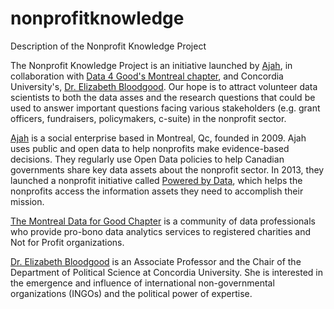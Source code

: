 # nonprofitknowledge
Description of the Nonprofit Knowledge Project

The Nonprofit Knowledge Project is an initiative launched by <a href="http://www.ajah.ca">Ajah</a>, in collaboration with <a href="https://montreal.dataforgood.ca/">Data 4 Good's Montreal chapter</a>, and Concordia University's, <a href="https://www.concordia.ca/faculty/elizabeth-bloodgood.html">Dr. Elizabeth Bloodgood</a>. Our hope is to attract volunteer data scientists to both the data asses and the research questions that could be used to answer important questions facing various stakeholders (e.g. grant officers, fundraisers, policymakers, c-suite) in the nonprofit sector. 

<a href="https://ajah.ca/">Ajah</a> is a social enterprise based in Montreal, Qc, founded in 2009. Ajah uses public and open data to help nonprofits make evidence-based decisions. They regularly use Open Data policies to help Canadian governments share key data assets about the nonprofit sector. In 2013, they launched a nonprofit initiative called <a href="https://www.PoweredbyData.org">Powered by Data</a>, which helps the nonprofits access the information assets they need to accomplish their mission. 

<a href="https://montreal.dataforgood.ca/">The Montreal Data for Good Chapter</a> is a community of data professionals who provide pro-bono data analytics services to registered charities and Not for Profit organizations.

<a href="https://www.concordia.ca/faculty/elizabeth-bloodgood.html">Dr. Elizabeth Bloodgood</a> is an Associate Professor and the Chair of the Department of Political Science at Concordia University. She is interested in the emergence and influence of international non-governmental organizations (INGOs) and the political power of expertise.
